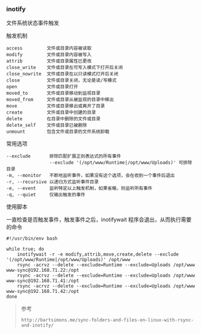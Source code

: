 ### inotify

文件系统状态事件触发

触发机制

```
access         文件或目录内容被读取
modify         文件或目录内容被写入
attrib         文件或目录属性已更改
close_write    文件或目录在可写入模式下打开后关闭
close_nowrite  文件或目录在以只读模式打开后关闭
close          文件或目录关闭，无论是读/写模式
open           文件或目录打开
moved_to       文件或目录移动到监视目录
moved_from     文件或目录从被监视的目录中移出
move           文件或目录移出或离开了目录
create         文件或目录中创建的目录
delete         在目录中删除的文件或目录
delete_self    文件或目录已被删除
unmount        包含文件或目录的文件系统卸载
```

常用选项

```
--exclude       排除匹配扩展正则表达式的所有事件
                --exclude '(/opt/www/Runtime|/opt/www/Uploads)' 可排除目录
-m, --monitor   不断地监听事件，如果没有这个选项，会在收到一个事件后退出
-r, --recursive 以递归方式监听事件目录
-e, --event     监听特定以上触发机制，如果省略，则监听所有事件
-q, --quiet     仅输出触发的事件
```

使用脚本

一直检查是否触发事件，触发事件之后，inotifywait 程序会退出，从而执行需要的命令

```
#!/usr/bin/env bash

while true; do
    inotifywait -r -e modify,attrib,move,create,delete --exclude '(/opt/www/Runtime|/opt/www/Uploads)' /opt/www
    rsync -acrvz --delete --exclude=Runtime --exclude=Uploads /opt/www www-sync@192.168.71.22:/opt
    rsync -acrvz --delete --exclude=Runtime --exclude=Uploads /opt/www www-sync@192.168.71.41:/opt
    rsync -acrvz --delete --exclude=Runtime --exclude=Uploads /opt/www www-sync@192.168.71.42:/opt
done
```

> 参考
>
> ```
> http://bartsimons.me/sync-folders-and-files-on-linux-with-rsync-and-inotify/
> ```


